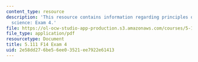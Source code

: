 ```yaml
---
content_type: resource
description: 'This resource contains information regarding principles of chemical
  science: Exam 4.'
file: https://ol-ocw-studio-app-production.s3.amazonaws.com/courses/5-111sc-principles-of-chemical-science-fall-2014/2e58dd276be56ee03521ee7922e61413_MIT5_111F14_Exam4.pdf
file_type: application/pdf
resourcetype: Document
title: 5.111 F14 Exam 4
uid: 2e58dd27-6be5-6ee0-3521-ee7922e61413
---
```

